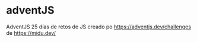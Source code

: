 # adventJS
AdventJS 25 días de retos de JS 
creado po https://adventjs.dev/challenges de https://midu.dev/
